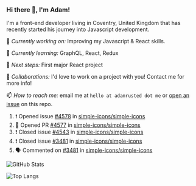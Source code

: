 ### Hi there 👋, I'm Adam!

I'm a front-end developer living in Coventry, United Kingdom that has recently started his journey into Javascript development.

🔨 *Currently working on:* Improving my Javascript & React skills.

🌱 *Currently learning:* GraphQL, React, Redux

🎯 *Next steps:* First major React project

🤝 *Collaborations:* I'd love to work on a project with you! Contact me for more info!

📫 *How to reach me:* email me at `hello at adamrusted dot me` or [open an issue](https://github.com/adamrusted/adamrusted/issues/new) on this repo.

<!--START_SECTION:activity-->
1. ❗️ Opened issue [#4578](https://github.com/simple-icons/simple-icons/issues/4578) in [simple-icons/simple-icons](https://github.com/simple-icons/simple-icons)
2. 💪 Opened PR [#4577](https://github.com/simple-icons/simple-icons/pull/4577) in [simple-icons/simple-icons](https://github.com/simple-icons/simple-icons)
3. ❗️ Closed issue [#4543](https://github.com/simple-icons/simple-icons/issues/4543) in [simple-icons/simple-icons](https://github.com/simple-icons/simple-icons)
4. ❗️ Closed issue [#3481](https://github.com/simple-icons/simple-icons/issues/3481) in [simple-icons/simple-icons](https://github.com/simple-icons/simple-icons)
5. 🗣 Commented on [#3481](https://github.com/simple-icons/simple-icons/issues/3481) in [simple-icons/simple-icons](https://github.com/simple-icons/simple-icons)
<!--END_SECTION:activity-->

![GitHub Stats](https://github-readme-stats.vercel.app/api?username=adamrusted&show_icons=true&hide_rank=true&include_all_commits=true)

![Top Langs](https://github-readme-stats.vercel.app/api/top-langs?username=adamrusted)